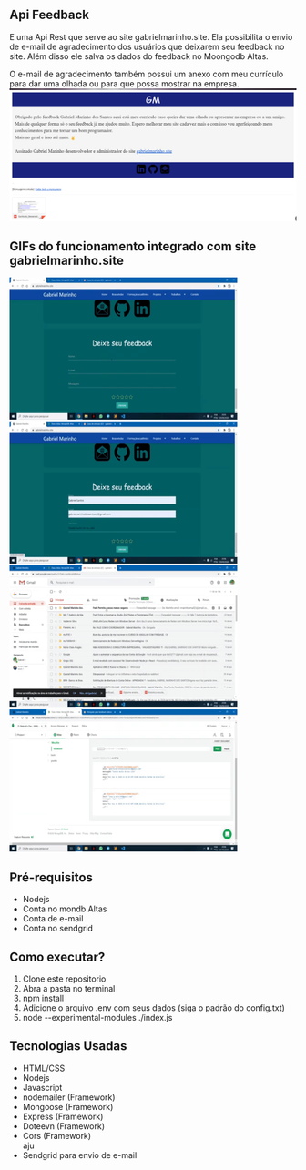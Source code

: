  <h2>Api Feedback</h2>
  <p>
    E uma Api Rest que serve ao site gabrielmarinho.site. Ela possibilita o envio de e-mail de agradecimento dos usuários que deixarem seu feedback no site. Além disso ele salva os dados do feedback no Moongodb Altas.
  </p>
  <p>
    O e-mail de agradecimento também possui um anexo com meu currículo para dar uma olhada ou para que possa mostrar na empresa.
    <img src="https://github.com/gabrielMarinhocd/registra_feedback/blob/master/Imagens/e-mail.png" />
  </p>
  </div>

  <div>
      <h2> GIFs do funcionamento integrado com site gabrielmarinho.site</h2>
       <img src="https://github.com/gabrielMarinhocd/registra_feedback/blob/master/Imagens/feedback-1.gif"
        width="400" height="250" margin="10px" />
       <img src="https://github.com/gabrielMarinhocd/registra_feedback/blob/master/Imagens/feedback-2.gif"
        width="400" height="250" margin="10px" />
       <img src="https://github.com/gabrielMarinhocd/registra_feedback/blob/master/Imagens/feedback-3.gif"
        width="400" height="250" margin="10px" />
       <img src="https://github.com/gabrielMarinhocd/registra_feedback/blob/master/Imagens/feedback-4.gif"
        width="400" height="250" margin="10px" />
  </div>

  <div>
    <h2>Pré-requisitos</h2>
    <ul>
      <li>Nodejs</li>
      <li>Conta no mondb Altas</li>
      <li>Conta de e-mail</li>
      <li>Conta no sendgrid</li>
    </ul>
  </div>

  <div>
    <h2>Como executar?</h2>
    <ol>
      <li>Clone este repositorio</li>
      <li>Abra a pasta no terminal</li>
      <li>npm install</li>
      <li>Adicione o arquivo .env com seus dados (siga o padrão do config.txt)</li>
      <li>node --experimental-modules ./index.js</li>
    </ol>
  </div>

  <div>
    <h2>Tecnologias Usadas</h2>
    <ul>
      <li>HTML/CSS</li>
      <li>Nodejs</li>
      <li>Javascript</li>
      <li>nodemailer (Framework)</li>
      <li>Mongoose (Framework)</li>
      <li>Express (Framework)</li>
      <li>Doteevn (Framework)</li>
      <li>Cors (Framework)</li>aju
      <li>Sendgrid para envio de e-mail</li>
    </ul>
  </div>
